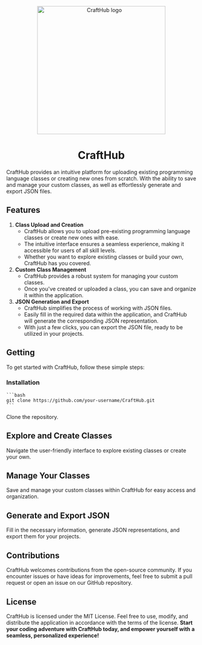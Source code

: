 <p align="center">
    <img src="https://github.com/c3n9/CraftHub/assets/108518693/85f4bfcb-0d94-4979-81b8-2e2e6f80b954" alt="CraftHub logo" width="340" height="340">
</p>
<h1 align="center">CraftHub</h1> 

CraftHub provides an intuitive platform for uploading existing programming language classes or creating new ones from scratch. With the ability to save and manage your custom classes, as well as effortlessly generate and export JSON files.
## Features
1. **Class Upload and Creation**
   - CraftHub allows you to upload pre-existing programming language classes or create new ones with ease.
   - The intuitive interface ensures a seamless experience, making it accessible for users of all skill levels.
   - Whether you want to explore existing classes or build your own, CraftHub has you covered.
2. **Custom Class Management**
   - CraftHub provides a robust system for managing your custom classes.
   - Once you've created or uploaded a class, you can save and organize it within the application.
3. **JSON Generation and Export**
   - CraftHub simplifies the process of working with JSON files.
   - Easily fill in the required data within the application, and CraftHub will generate the corresponding JSON representation.
   - With just a few clicks, you can export the JSON file, ready to be utilized in your projects.
## Getting 
To get started with CraftHub, follow these simple steps:
### Installation
    ```bash
    git clone https://github.com/your-username/CraftHub.git
    ```
Clone the repository.
## Explore and Create Classes
Navigate the user-friendly interface to explore existing classes or create your own.
## Manage Your Classes
Save and manage your custom classes within CraftHub for easy access and organization.
## Generate and Export JSON
Fill in the necessary information, generate JSON representations, and export them for your projects.
## Contributions
CraftHub welcomes contributions from the open-source community. If you encounter issues or have ideas for improvements, feel free to submit a pull request or open an issue on our GitHub repository.
## License
CraftHub is licensed under the MIT License. Feel free to use, modify, and distribute the application in accordance with the terms of the license.
**Start your coding adventure with CraftHub today, and empower yourself with a seamless, personalized experience!**
